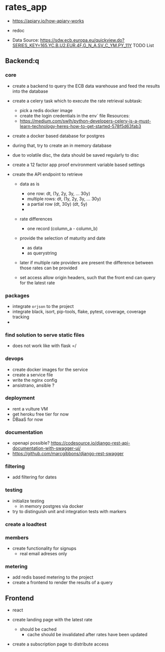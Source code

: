 # rates_app

 - https://apiary.io/how-apiary-works

 - redoc

- Data Source:
https://sdw.ecb.europa.eu/quickview.do?SERIES_KEY=165.YC.B.U2.EUR.4F.G_N_A.SV_C_YM.PY_11Y
TODO List

## Backend:q

### core
 - create a backend to query the ECB data warehouse and
   feed the results into the database

 - create a celery task which to execute the rate retrieval
    subtask:
      - pick a redis docker image
      - create the login credentials in the env` file
    Resources:
      - https://medium.com/swlh/python-developers-celery-is-a-must-learn-technology-heres-how-to-get-started-578f5d63fab3

 - create a docker based database for postgres
  - during that, try to create an in memory database
  - due to volatile disc, the data should be saved regularly to disc

 - create a 12 factor app proof environment variable based
   settings

 - create the API endpoint to retrieve
   - data as is
     - one row: dt, (1y, 2y, 3y, ... 30y)
     - multiple rows: dt, (1y, 2y, 3y, ... 30y)
     - a partial row (dt, 30y) (dt, 5y)
     -
   - rate differences
      - one record (column_a - column_b)

   - provide the selection of maturity and date
     - as data
     - as querystring

   - later if multiple rate providers are present
     the difference between those rates can be provided


   - set access allow origin headers, such that the front end
     can query for the latest rate

### packages
 - integrate `orjson` to the project
 - integrate black, isort, pip-tools, flake, pytest, coverage, coverage tracking
 -
### find solution to serve static files
 - does not work like with flask =/

### devops
 - create docker images for the service
 - create a service file
 - write the nginx config
 - ansistrano, ansible ?

### deployment
 - rent a vulture VM
 - get heroku free tier for now
 - DBaaS for now

### documentation
 - openapi possible?
   https://codesource.io/django-rest-api-documentation-with-swagger-ui/
 - https://github.com/marcgibbons/django-rest-swagger

### filtering
 - add filtering for dates

### testing
 - initialize testing
   - in memory postgres via docker
 - try to distinguish unit and integration tests with markers

### create a loadtest

### members
  - create functionality for signups
    - real email adreses only

### metering

  - add redis based metering to the project
  - create a frontend to render the results of a query
## Frontend
  - react
  - create landing page with the latest rate
    - should be cached
      - cache should be invalidated after rates have been updated

  - create a subscription page to distribute access
